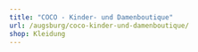 ```yaml
---
title: "COCO - Kinder- und Damenboutique"
url: /augsburg/coco-kinder-und-damenboutique/
shop: Kleidung
---
```

